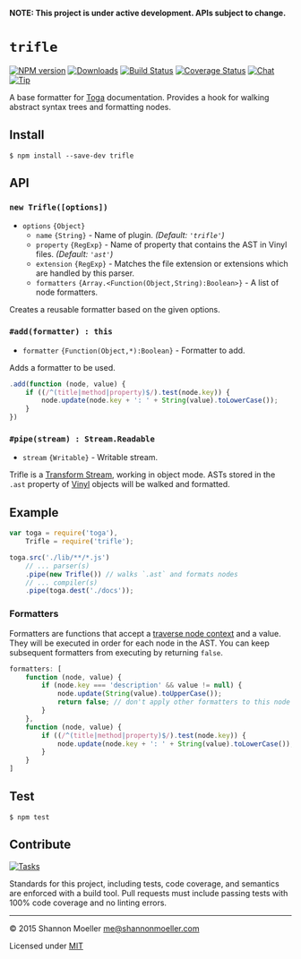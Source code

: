 **NOTE: This project is under active development. APIs subject to change.**

# `trifle`

[![NPM version][npm-img]][npm-url] [![Downloads][downloads-img]][npm-url] [![Build Status][travis-img]][travis-url] [![Coverage Status][coveralls-img]][coveralls-url] [![Chat][gitter-img]][gitter-url] [![Tip][amazon-img]][amazon-url]

A base formatter for [Toga](http://togajs.github.io) documentation. Provides a hook for walking abstract syntax trees and formatting nodes.

## Install

    $ npm install --save-dev trifle

## API

### `new Trifle([options])`

- `options` `{Object}`
  - `name` `{String}` - Name of plugin. _(Default: `'trifle'`)_
  - `property` `{RegExp}` - Name of property that contains the AST in Vinyl files. _(Default: `'ast'`)_
  - `extension` `{RegExp}` - Matches the file extension or extensions which are handled by this parser.
  - `formatters` `{Array.<Function(Object,String):Boolean>}` - A list of node formatters.

Creates a reusable formatter based on the given options.

### `#add(formatter) : this`

- `formatter` `{Function(Object,*):Boolean}` - Formatter to add.

Adds a formatter to be used.

```js
.add(function (node, value) {
    if ((/^(title|method|property)$/).test(node.key)) {
        node.update(node.key + ': ' + String(value).toLowerCase());
    }
})
```

### `#pipe(stream) : Stream.Readable`

- `stream` `{Writable}` - Writable stream.

Trifle is a [Transform Stream](http://nodejs.org/api/stream.html#stream_class_stream_transform), working in object mode. ASTs stored in the `.ast` property of [Vinyl](https://github.com/wearefractal/vinyl) objects will be walked and formatted.

## Example

```js
var toga = require('toga'),
    Trifle = require('trifle');

toga.src('./lib/**/*.js')
    // ... parser(s)
    .pipe(new Trifle()) // walks `.ast` and formats nodes
    // ... compiler(s)
    .pipe(toga.dest('./docs'));
```

### Formatters

Formatters are functions that accept a [traverse node context](https://github.com/substack/js-traverse#context) and a value. They will be executed in order for each node in the AST. You can keep subsequent formatters from executing by returning `false`.

```js
formatters: [
    function (node, value) {
        if (node.key === 'description' && value != null) {
            node.update(String(value).toUpperCase());
            return false; // don't apply other formatters to this node
        }
    },
    function (node, value) {
        if ((/^(title|method|property)$/).test(node.key)) {
            node.update(node.key + ': ' + String(value).toLowerCase());
        }
    }
]
```

## Test

    $ npm test

## Contribute

[![Tasks][waffle-img]][waffle-url]

Standards for this project, including tests, code coverage, and semantics are enforced with a build tool. Pull requests must include passing tests with 100% code coverage and no linting errors.

----

© 2015 Shannon Moeller <me@shannonmoeller.com>

Licensed under [MIT](http://shannonmoeller.com/mit.txt)

[amazon-img]:    https://img.shields.io/badge/amazon-tip_jar-yellow.svg?style=flat-square
[amazon-url]:    https://www.amazon.com/gp/registry/wishlist/1VQM9ID04YPC5?sort=universal-price
[coveralls-img]: http://img.shields.io/coveralls/togajs/trifle/master.svg?style=flat-square
[coveralls-url]: https://coveralls.io/r/togajs/trifle
[downloads-img]: http://img.shields.io/npm/dm/trifle.svg?style=flat-square
[gitter-img]:    http://img.shields.io/badge/gitter-join_chat-1dce73.svg?style=flat-square
[gitter-url]:    https://gitter.im/togajs/toga
[npm-img]:       http://img.shields.io/npm/v/trifle.svg?style=flat-square
[npm-url]:       https://npmjs.org/package/trifle
[travis-img]:    http://img.shields.io/travis/togajs/trifle.svg?style=flat-square
[travis-url]:    https://travis-ci.org/togajs/trifle
[waffle-img]:    http://img.shields.io/github/issues/togajs/trifle.svg?style=flat-square
[waffle-url]:    http://waffle.io/togajs/trifle
